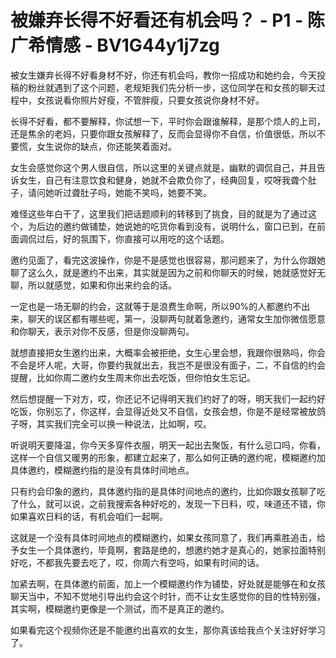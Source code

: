 # 被嫌弃长得不好看还有机会吗？ - P1 - 陈广希情感 - BV1G44y1j7zg

被女生嫌弃长得不好看身材不好，你还有机会吗，教你一招成功和她约会，今天投稿的粉丝就遇到了这个问题，老规矩我们先分析一步，这位同学在和女孩的聊天过程中，女孩说看你照片好瘦，不管胖瘦，只要女孩说你身材不好。

长得不好看，都不要解释，你试想一下，平时你会跟谁解释，是那个烦人的上司，还是焦余的老妈，只要你跟女孩解释了，反而会显得你不自信，价值很低，所以不要慌，女生说你的缺点，你还能笑着面对。

女生会感觉你这个男人很自信，所以这里的关键点就是，幽默的调侃自己，并且告诉女生，自己有注意饮食和健身，她就不会欺负你了，经典回复，哎呀我聋个肚子，请问她听过聋肚子吗，她能不笑吗，她要不笑。

难怪这些年白干了，这里我们把话题顺利的转移到了挑食，目的就是为了通过这个，为后边的邀约做铺垫，她说她的吃货你看到没有，说明什么，窗口已到，在前面调侃过后，好的氛围下，你直接可以用吃的这个话题。

邀约见面了，看完这波操作，你是不是感觉也很容易，那问题来了，为什么你跟她聊了这么久，就是邀约不出来，其实就是因为之前和你聊天的时候，她就感觉好无聊，所以就感觉，如果和你出来约会的话。

一定也是一场无聊的约会，这就等于是浪费生命啊，所以90%的人都邀约不出来，聊天的误区都有哪些呢，第一，没聊两句就着急邀约，通常女生加你微信愿意和你聊天，表示对你不反感，但是你没聊两句。

就想直接把女生邀约出来，大概率会被拒绝，女生心里会想，我跟你很熟吗，你会不会是坏人呢，大哥，你要约我就出去，我岂不是很没有面子，二，不自信的约会提醒，比如你周二邀约女生周末你出去吃饭，但你怕女生忘记。

然后想提醒一下对方，哎，你还记不记得明天我们约好了的呀，明天我们一起约好吃饭，你别忘了，你这样，会显得近处又不自信，女孩会想，你是不是经常被放鸽子呀，其实我们完全可以换一种说法，比如啊，哎。

听说明天要降温，你今天多穿件衣服，明天一起出去聚饭，有什么忌口吗，你看，这样一个自信又暖男的形象，都建立起来了，那么如何正确的邀约呢，模糊邀约加具体邀约，模糊邀约指的是没有具体时间地点。

只有约会印象的邀约，具体邀约指的是具体时间地点的邀约，比如你跟女孩聊了吃了什么，就可以说，之前我搜索各种好吃的，发现一下日料，哎，味道还不错，你如果喜欢日料的话，有机会咱们一起啊。

这就是一个没有具体时间地点的模糊邀约，如果女孩同意了，我们再乘胜追击，给予女生一个具体邀约，毕竟啊，套路是绝的，想邀约她才是真心的，她家拉面特别好吃，不都我先要去吃了，哎，你周六有空吗，如果有时间的话。

加紧去啊，在具体邀约前面，加上一个模糊邀约作为铺垫，好处就是能够在和女孩聊天当中，不知不觉地引导出约会这个时针，而不让女生感觉你的目的性特别强，其实啊，模糊邀约更像是一个测试，而不是真正的邀约。

如果看完这个视频你还是不能邀约出喜欢的女生，那你真该给我点个关注好好学习了。